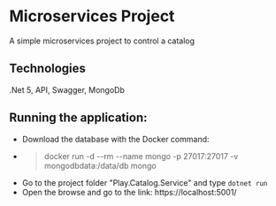 # Microservices Project

A simple microservices project to control a catalog

## Technologies

.Net 5, API, Swagger, MongoDb


## Running the application:

-   Download the database with the Docker command:
-   > docker run -d --rm --name mongo -p 27017:27017 -v mongodbdata:/data/db mongo
-   Go to the project folder "Play.Catalog.Service" and type `dotnet run`
-   Open the browse and go to the link: https://localhost:5001/
